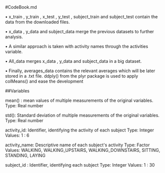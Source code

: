 #CodeBook.md


• x_train ,  y_train ,  x_test ,  y_test ,  subject_train  and  subject_test  contain the data from the downloaded files.

• x_data ,  y_data  and  subject_data  merge the previous datasets to further analysis.

• A similar approach is taken with activity names through the  activities  variable.

• All_data  merges  x_data ,  y_data  and  subject_data  in a big dataset.

• Finally,  averages_data  contains the relevant averages which will be later stored in a  .txt  file.  ddply()  from the plyr package is used to apply  colMeans()  and ease the development

##Variables

mean() : mean values of multiple measurements of the original variables. Type: Real number

std(): Standard deviation of multiple measurements of the original variables. Type: Real number

activity_id: Identifier, identifying the activity of each subject Type: Integer Values: 1 : 6

activity_name: Descriptive name of each subject's activity Type: Factor Values: WALKING, WALKING_UPSTAIRS, WALKING_DOWNSTAIRS, SITTING, STANDING, LAYING

subject_id : Identifier, identifying each subject Type: Integer Values: 1 : 30
